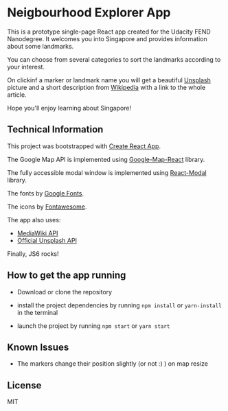 
# Neigbourhood Explorer App

This is a prototype single-page React app created for the Udacity FEND Nanodegree.
It welcomes you into Singapore and provides information about some landmarks.

You can choose from several categories to sort the landmarks according to your interest.

On clickinf a marker or landmark name you will get a beautiful [Unsplash](https://unsplash.com/) picture and a short description from [Wikipedia](https://en.wikipedia.org/) with a link to the whole article.

Hope you'll enjoy learning about Singapore!


## Technical Information

This project was bootstrapped with [Create React App](https://github.com/facebookincubator/create-react-app).

The Google Map API is implemented using [Google-Map-React](https://github.com/google-map-react/google-map-react) library.

The fully accessible modal window is implemented using [React-Modal](https://github.com/reactjs/react-modal) library.

The fonts by [Google Fonts](https://fonts.google.com/).

The icons by [Fontawesome](https://fontawesome.com/).

The app also uses:

- [MediaWiki API](https://www.mediawiki.org/wiki/API:Main_page)
- [Official Unsplash API](https://unsplash.com/developers)

Finally, JS6 rocks!

## How to get the app running

- Download or clone the repository

- install the project dependencies by running `npm install` or `yarn-install` in the terminal

- launch the project by running `npm start` or `yarn start`

## Known Issues

- The markers change their position slightly (or not :) ) on map resize

## License

MIT

